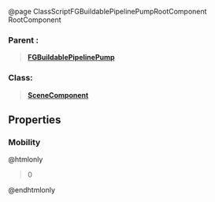 @page ClassScriptFGBuildablePipelinePumpRootComponent RootComponent
### Parent :
<b><a href="_class_script_f_g_buildable_pipeline_pump.html"><blockquote>FGBuildablePipelinePump</blockquote></a></b>
### Class:
<b><a href="_class_script_scene_component.html"><blockquote>SceneComponent</blockquote></a></b>
## Properties
### Mobility
@htmlonly
<blockquote>0</blockquote>
@endhtmlonly

